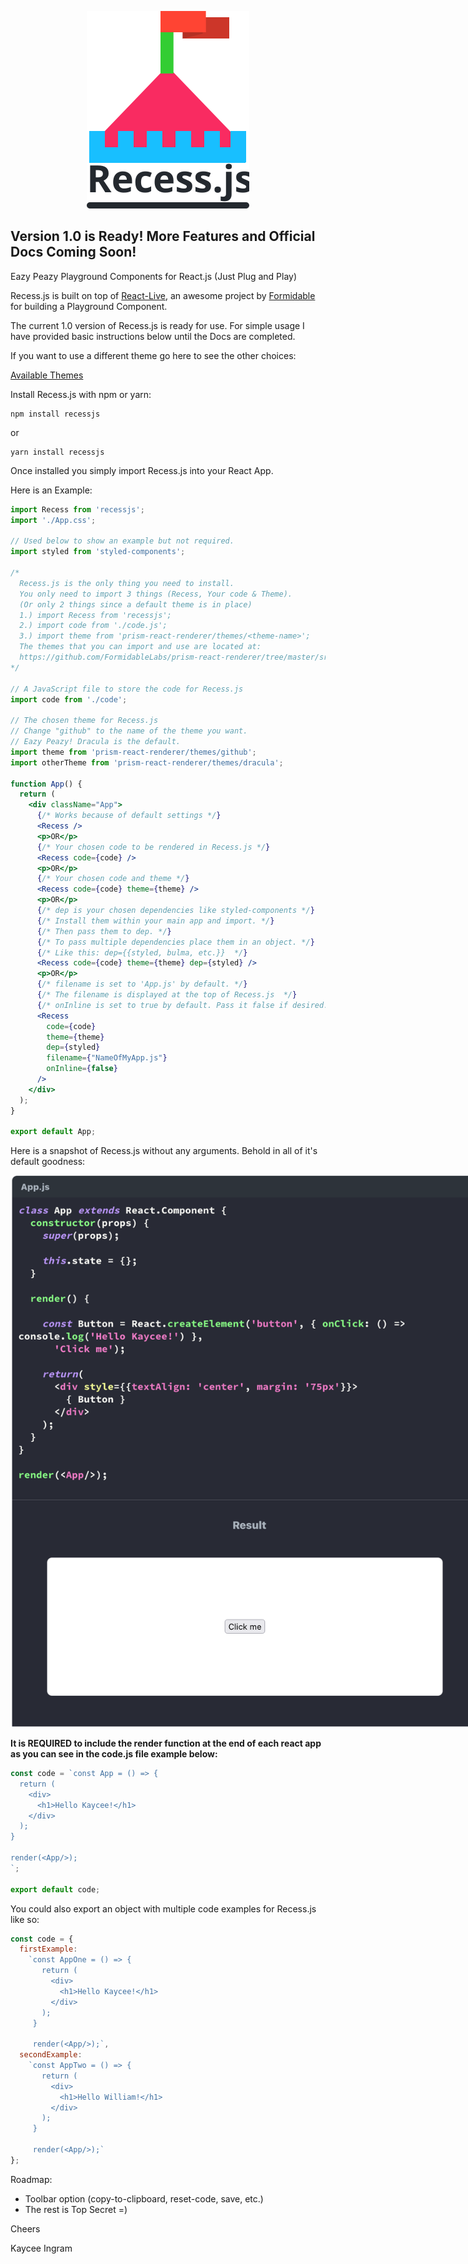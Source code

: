 <p align="center">
  <img src="https://raw.githubusercontent.com/KayceeIngram/assets-holder/main/recess.svg" alt="Recess.js Logo"/>
</p>

## Version 1.0 is Ready! More Features and Official Docs Coming Soon!

Eazy Peazy Playground Components for React.js (Just Plug and Play)

Recess.js is built on top of [React-Live](https://github.com/FormidableLabs/react-live), an awesome project by [Formidable](https://formidable.com) for building a Playground Component.

The current 1.0 version of Recess.js is ready for use. For simple usage I have provided basic instructions below until the Docs are completed.

If you want to use a different theme go here to see the other choices:

[Available Themes](https://github.com/FormidableLabs/prism-react-renderer/tree/master/src/themes)

Install Recess.js with npm or yarn:

```console
npm install recessjs
```
or
```console
yarn install recessjs
```
Once installed you simply import Recess.js into your React App.

Here is an Example:

```jsx
import Recess from 'recessjs';
import './App.css';

// Used below to show an example but not required.
import styled from 'styled-components';

/*
  Recess.js is the only thing you need to install.
  You only need to import 3 things (Recess, Your code & Theme).
  (Or only 2 things since a default theme is in place)
  1.) import Recess from 'recessjs';
  2.) import code from './code.js';
  3.) import theme from 'prism-react-renderer/themes/<theme-name>';
  The themes that you can import and use are located at:
  https://github.com/FormidableLabs/prism-react-renderer/tree/master/src/themes
*/

// A JavaScript file to store the code for Recess.js
import code from './code';

// The chosen theme for Recess.js
// Change "github" to the name of the theme you want.
// Eazy Peazy! Dracula is the default.
import theme from 'prism-react-renderer/themes/github';
import otherTheme from 'prism-react-renderer/themes/dracula';

function App() {
  return (
    <div className="App">
      {/* Works because of default settings */}
      <Recess />
      <p>OR</p>
      {/* Your chosen code to be rendered in Recess.js */}
      <Recess code={code} />
      <p>OR</p>
      {/* Your chosen code and theme */}
      <Recess code={code} theme={theme} />
      <p>OR</p>
      {/* dep is your chosen dependencies like styled-components */}
      {/* Install them within your main app and import. */}
      {/* Then pass them to dep. */}
      {/* To pass multiple dependencies place them in an object. */}
      {/* Like this: dep={{styled, bulma, etc.}}  */}
      <Recess code={code} theme={theme} dep={styled} />
      <p>OR</p>
      {/* filename is set to 'App.js' by default. */}
      {/* The filename is displayed at the top of Recess.js  */}
      {/* onInline is set to true by default. Pass it false if desired. */}
      <Recess
        code={code}
        theme={theme}
        dep={styled}
        filename={"NameOfMyApp.js"}
        onInline={false}
      />
    </div>
  );
}

export default App;
```

Here is a snapshot of Recess.js without any arguments.
Behold in all of it's default goodness:

<p align="center">
  <img style="max-width: 750px" height="75%" src="https://raw.githubusercontent.com/KayceeIngram/assets-holder/main/Recessjs_Default.png" alt="Recess.js Default Example"/>
</p>

**It is REQUIRED to include the render function at the end of each react app as you can see in the code.js file example below:**

```jsx
const code = `const App = () => {
  return (
    <div>
      <h1>Hello Kaycee!</h1>
    </div>
  );
}

render(<App/>);
`;

export default code;
```

You could also export an object with multiple code examples for Recess.js like so:

```jsx
const code = {
  firstExample:
    `const AppOne = () => {
       return (
         <div>
           <h1>Hello Kaycee!</h1>
         </div>
       );
     }

     render(<App/>);`,
  secondExample:
    `const AppTwo = () => {
       return (
         <div>
           <h1>Hello William!</h1>
         </div>
       );
     }

     render(<App/>);`
};
```

Roadmap:
  - Toolbar option (copy-to-clipboard, reset-code, save, etc.)
  - The rest is Top Secret =)

Cheers

Kaycee Ingram